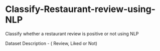 # Classify-Restaurant-review-using-NLP
Classify whether a restaurant review is positive or not using NLP

Dataset Description - ( Review, Liked or Not)
